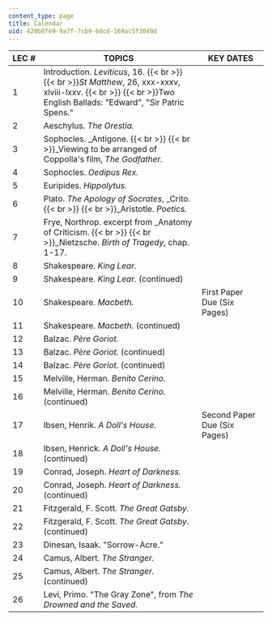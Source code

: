 ```yaml
---
content_type: page
title: Calendar
uid: 420b8fe9-9a7f-7cb9-6dcd-169ac5f3049d
---
```


| LEC # | TOPICS | KEY DATES |
| --- | --- | --- |
| 1 | Introduction. _Leviticus_, 16.  {{< br >}}  {{< br >}}_St Matthew_, 26, xxx-xxxv, xlviii-lxxv.  {{< br >}}  {{< br >}}Two English Ballads: "Edward", "Sir Patric Spens." | &nbsp; |
| 2 | Aeschylus. _The Orestia._ | &nbsp; |
| 3 | Sophocles. _Antigone.  {{< br >}}  {{< br >}}_Viewing to be arranged of Coppolla's film, _The Godfather._ | &nbsp; |
| 4 | Sophocles. _Oedipus Rex._ | &nbsp; |
| 5 | Euripides. _Hippolytus._ | &nbsp; |
| 6 | Plato. _The Apology of Socrates_, _Crito.  {{< br >}}  {{< br >}}_Aristotle. _Poetics._ | &nbsp; |
| 7 | Frye, Northrop. excerpt from _Anatomy of Criticism.  {{< br >}}  {{< br >}}_Nietzsche. _Birth of Tragedy_, chap. 1-17. | &nbsp; |
| 8 | Shakespeare. _King Lear._ | &nbsp; |
| 9 | Shakespeare. _King Lear._ (continued) | &nbsp; |
| 10 | Shakespeare. _Macbeth._ | First Paper Due (Six Pages) |
| 11 | Shakespeare. _Macbeth._ (continued) | &nbsp; |
| 12 | Balzac. _Père Goriot._ | &nbsp; |
| 13 | Balzac. _Père Goriot._ (continued) | &nbsp; |
| 14 | Balzac. _Père Goriot._ (continued) | &nbsp; |
| 15 | Melville, Herman. _Benito Cerino._ | &nbsp; |
| 16 | Melville, Herman. _Benito Cerino._ (continued) | &nbsp; |
| 17 | Ibsen, Henrik. _A Doll's House._ | Second Paper Due (Six Pages) |
| 18 | Ibsen, Henrick. _A Doll's House._ (continued) | &nbsp; |
| 19 | Conrad, Joseph. _Heart of Darkness._ | &nbsp; |
| 20 | Conrad, Joseph. _Heart of Darkness._ (continued) | &nbsp; |
| 21 | Fitzgerald, F. Scott. _The Great Gatsby._ | &nbsp; |
| 22 | Fitzgerald, F. Scott. _The Great Gatsby._ (continued) | &nbsp; |
| 23 | Dinesan, Isaak. "Sorrow-Acre." | &nbsp; |
| 24 | Camus, Albert. _The Stranger._ | &nbsp; |
| 25 | Camus, Albert. _The Stranger._ (continued) | &nbsp; |
| 26 | Levi, Primo. "The Gray Zone", from _The Drowned and the Saved._ |
